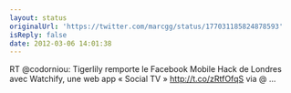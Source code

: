 ```yaml
---
layout: status
originalUrl: 'https://twitter.com/marcgg/status/177031185824878593'
isReply: false
date: 2012-03-06 14:01:38
---
```


RT @codorniou: Tigerlily remporte le Facebook Mobile Hack de Londres avec Watchify, une web app « Social TV » http://t.co/zRtfOfqS via @ ...
